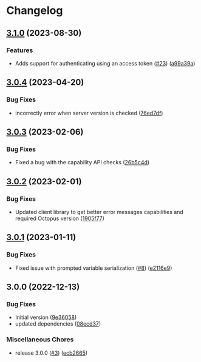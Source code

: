 # Changelog

## [3.1.0](https://github.com/OctopusDeploy/deploy-release-action/compare/v3.0.4...v3.1.0) (2023-08-30)


### Features

* Adds support for authenticating using an access token ([#23](https://github.com/OctopusDeploy/deploy-release-action/issues/23)) ([a99a39a](https://github.com/OctopusDeploy/deploy-release-action/commit/a99a39ad8abf0da6e74e22ef75988ec168041845))

## [3.0.4](https://github.com/OctopusDeploy/deploy-release-action/compare/v3.0.3...v3.0.4) (2023-04-20)


### Bug Fixes

* incorrectly error when server version is checked ([76ed7df](https://github.com/OctopusDeploy/deploy-release-action/commit/76ed7dfe25024405384d225daee3eea067b70c05))

## [3.0.3](https://github.com/OctopusDeploy/deploy-release-action/compare/v3.0.2...v3.0.3) (2023-02-06)


### Bug Fixes

* Fixed a bug with the capability API checks ([26b5c4d](https://github.com/OctopusDeploy/deploy-release-action/commit/26b5c4de848307dfa24784e283bda428ebd597da))

## [3.0.2](https://github.com/OctopusDeploy/deploy-release-action/compare/v3.0.1...v3.0.2) (2023-02-01)


### Bug Fixes

* Updated client library to get better error messages capabilities and required Octopus version ([1905f77](https://github.com/OctopusDeploy/deploy-release-action/commit/1905f77b1964d8c7437a83174c471f0949135b10))

## [3.0.1](https://github.com/OctopusDeploy/deploy-release-action/compare/v3.0.0...v3.0.1) (2023-01-11)


### Bug Fixes

* Fixed issue with prompted variable serialization ([#8](https://github.com/OctopusDeploy/deploy-release-action/issues/8)) ([e2116e9](https://github.com/OctopusDeploy/deploy-release-action/commit/e2116e9989820fe263e8481da9ffeb0dcb8c2bf1))

## 3.0.0 (2022-12-13)


### Bug Fixes

* Initial version ([9e36058](https://github.com/OctopusDeploy/deploy-release-action/commit/9e36058b5eb8bd9bdd51fcf39212d86602c20c91))
* updated dependencies ([08ecd37](https://github.com/OctopusDeploy/deploy-release-action/commit/08ecd37c7c338842dec343d0067ec042c479ce1a))


### Miscellaneous Chores

* release 3.0.0 ([#3](https://github.com/OctopusDeploy/deploy-release-action/issues/3)) ([ecb2665](https://github.com/OctopusDeploy/deploy-release-action/commit/ecb2665320fafc27bebeccaf04fb8b55ccd7ca93))
